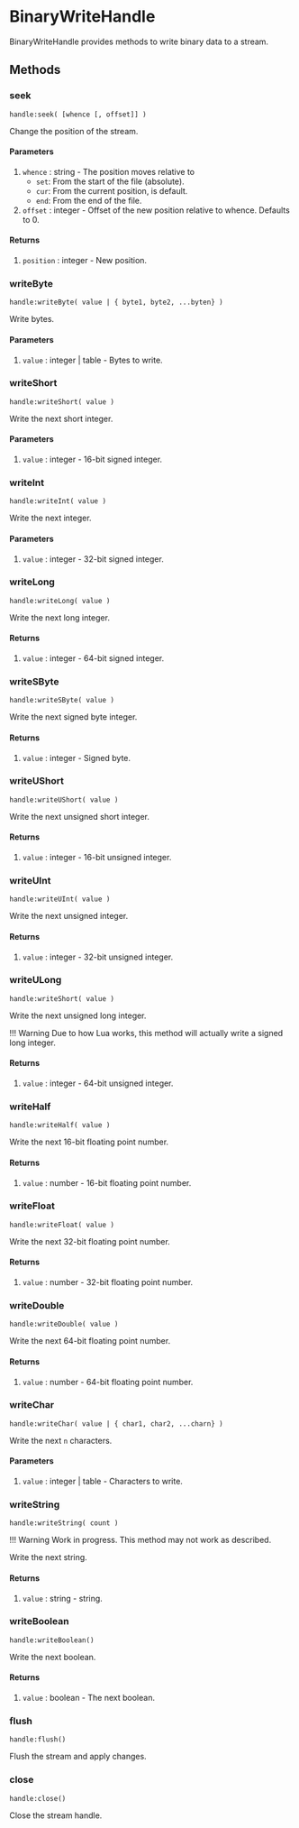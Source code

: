 # BinaryWriteHandle

BinaryWriteHandle provides methods to write binary data to a stream.

## Methods

### seek

`handle:seek( [whence [, offset]] )`

Change the position of the stream.

#### Parameters

1. `whence` : string - The position moves relative to
   * `set`: From the start of the file (absolute).
   * `cur`: From the current position, is default.
   * `end`: From the end of the file.
2. `offset` : integer - Offset of the new position relative to whence. Defaults to 0.

#### Returns

1. `position` : integer - New position.

### writeByte

`handle:writeByte( value | { byte1, byte2, ...byten} )`

Write bytes.

#### Parameters

1. `value` : integer | table - Bytes to write.

### writeShort

`handle:writeShort( value )`

Write the next short integer.

#### Parameters

1. `value` : integer - 16-bit signed integer.

### writeInt

`handle:writeInt( value )`

Write the next integer.

#### Parameters

1. `value` : integer - 32-bit signed integer.

### writeLong

`handle:writeLong( value )`

Write the next long integer.

#### Returns

1. `value` : integer - 64-bit signed integer.

### writeSByte

`handle:writeSByte( value )`

Write the next signed byte integer.

#### Returns

1. `value` : integer - Signed byte.

### writeUShort

`handle:writeUShort( value )`

Write the next unsigned short integer.

#### Returns

1. `value` : integer - 16-bit unsigned integer.

### writeUInt

`handle:writeUInt( value )`

Write the next unsigned integer.

#### Returns

1. `value` : integer - 32-bit unsigned integer.

### writeULong

`handle:writeShort( value )`

Write the next unsigned long integer.

!!! Warning
	Due to how Lua works, this method will actually write a signed long integer.

#### Returns

1. `value` : integer - 64-bit unsigned integer.

### writeHalf

`handle:writeHalf( value )`

Write the next 16-bit floating point number.

#### Returns

1. `value` : number - 16-bit floating point number.

### writeFloat

`handle:writeFloat( value )`

Write the next 32-bit floating point number.

#### Returns

1. `value` : number - 32-bit floating point number.

### writeDouble

`handle:writeDouble( value )`

Write the next 64-bit floating point number.

#### Returns

1. `value` : number - 64-bit floating point number.

### writeChar

`handle:writeChar( value | { char1, char2, ...charn} )`

Write the next `n` characters.

#### Parameters

1. `value` : integer | table - Characters to write.

### writeString

`handle:writeString( count )`

!!! Warning
	Work in progress.
	This method may not work as described.

Write the next string.

#### Returns

1. `value` : string - string.

### writeBoolean

`handle:writeBoolean()`

Write the next boolean.

#### Returns

1. `value` : boolean - The next boolean.

### flush

`handle:flush()`

Flush the stream and apply changes.

### close

`handle:close()`

Close the stream handle.
